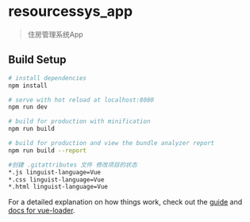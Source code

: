 # resourcessys_app

> 住房管理系统App

## Build Setup

``` bash
# install dependencies
npm install

# serve with hot reload at localhost:8080
npm run dev

# build for production with minification
npm run build

# build for production and view the bundle analyzer report
npm run build --report
```
``` bash
#创建 .gitattributes 文件 修改项目的状态
*.js linguist-language=Vue
*.css linguist-language=Vue
*.html linguist-language=Vue
```

For a detailed explanation on how things work, check out the [guide](http://vuejs-templates.github.io/webpack/) and [docs for vue-loader](http://vuejs.github.io/vue-loader).

